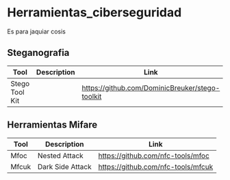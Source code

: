 # Herramientas_ciberseguridad
Es para jaquiar cosis

## Steganografia

|Tool                   |Description       |Link     |
|-----------------------|------------------|---------------|
| Stego Tool Kit        |                  | https://github.com/DominicBreuker/stego-toolkit |



## Herramientas Mifare

|Tool                   |Description       |Link     |
|-----------------------|------------------|---------------|
|   Mfoc    |   Nested Attack       |   https://github.com/nfc-tools/mfoc   |
|   Mfcuk   |   Dark Side Attack    |   https://github.com/nfc-tools/mfcuk  |

